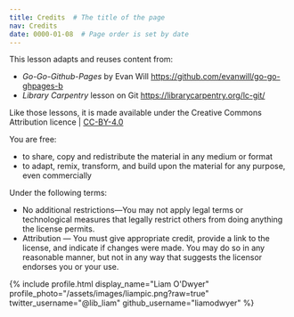 ```yaml
---
title: Credits  # The title of the page
nav: Credits
date: 0000-01-08  # Page order is set by date
---
```


This lesson adapts and reuses content from:
* _Go-Go-Github-Pages_ by Evan Will <https://github.com/evanwill/go-go-ghpages-b>
* _Library Carpentry_ lesson on Git <https://librarycarpentry.org/lc-git/>

Like those lessons, it is made available under the Creative Commons Attribution licence | [CC-BY-4.0](https://creativecommons.org/licenses/by/4.0/legalcode)

You are free:
* to share, copy and redistribute the material in any medium or format
* to adapt, remix, transform, and build upon the material for any purpose, even commercially

Under the following terms:
* No additional restrictions—You may not apply legal terms or technological measures that legally restrict others from doing anything the license permits.
* Attribution — You must give appropriate credit, provide a link to the license, and indicate if changes were made. You may do so in any reasonable manner, but not in any way that suggests the licensor endorses you or your use.







{% include profile.html
  display_name="Liam O'Dwyer"
  profile_photo="/assets/images/liampic.png?raw=true"
  twitter_username="@lib_liam"
  github_username="liamodwyer"
%}
